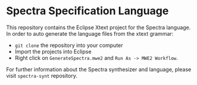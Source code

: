 # Spectra Specification Language
This repository contains the Eclipse Xtext project for the Spectra language. In order to auto generate the language files from the xtext grammar:
- `git clone` the repository into your computer
- Import the projects into Eclipse
- Right click on `GenerateSpectra.mwe2` and `Run As -> MWE2 Workflow`.

For further information about the Spectra synthesizer and language, please visit `spectra-synt` repository.
